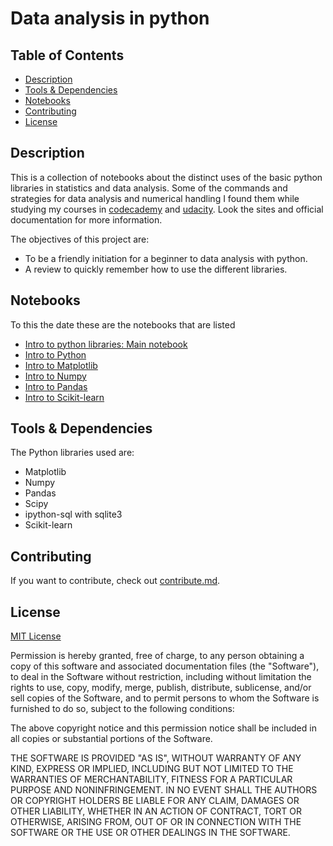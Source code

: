 # Data analysis in python

## Table of Contents

* [Description](#description)
* [Tools & Dependencies](#tools)
* [Notebooks](#notebooks)
* [Contributing](#Contributing)
* [License](#License)

## Description

This is a collection of notebooks about the distinct uses of the basic python libraries in statistics and data analysis. Some of the commands and strategies for data analysis and numerical handling I found them while studying my courses in [codecademy](codecademy.com) and [udacity](udacity.com). Look the sites and official documentation for more information.

The objectives of this project are:

* To be a friendly initiation for a beginner to data analysis with python.
* A review to quickly remember how to use the different libraries.

## Notebooks
To this the date these are the notebooks that are listed

* [Intro to python libraries: Main notebook](https://github.com/ricardopretelt/Intro-to-python-libraries/blob/master/Summary%20of%20Python%20libraries.ipynb)
* [Intro to Python](intro-to-python.ipynb)
* [Intro to Matplotlib](intro-to-matplotlib.ipynb)
* [Intro to Numpy](intro-to-numpy.ipynb)
* [Intro to Pandas](intro-to-pandas.ipynb)
* [Intro to Scikit-learn](intro-to-scikitlearn.ipynb)

## Tools & Dependencies

The Python libraries used are:
* Matplotlib
* Numpy
* Pandas
* Scipy
* ipython-sql with sqlite3
* Scikit-learn

## Contributing

If you want to contribute, check out [contribute.md](contribute.md).

## License

[MIT License](LICENSE)

Permission is hereby granted, free of charge, to any person obtaining a copy of this software and associated documentation files (the "Software"), to deal in the Software without restriction, including without limitation the rights to use, copy, modify, merge, publish, distribute, sublicense, and/or sell copies of the Software, and to permit persons to whom the Software is furnished to do so, subject to the following conditions:

The above copyright notice and this permission notice shall be included in all copies or substantial portions of the Software.

THE SOFTWARE IS PROVIDED "AS IS", WITHOUT WARRANTY OF ANY KIND, EXPRESS OR IMPLIED, INCLUDING BUT NOT LIMITED TO THE WARRANTIES OF MERCHANTABILITY, FITNESS FOR A PARTICULAR PURPOSE AND NONINFRINGEMENT. IN NO EVENT SHALL THE AUTHORS OR COPYRIGHT HOLDERS BE LIABLE FOR ANY CLAIM, DAMAGES OR OTHER LIABILITY, WHETHER IN AN ACTION OF CONTRACT, TORT OR OTHERWISE, ARISING FROM, OUT OF OR IN CONNECTION WITH THE SOFTWARE OR THE USE OR OTHER DEALINGS IN THE SOFTWARE.

